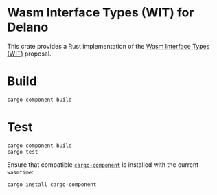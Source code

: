 # Wasm Interface Types (WIT) for Delano

This crate provides a Rust implementation of the [Wasm Interface Types (WIT)](https://component-model.bytecodealliance.org/design/wit.html) proposal.

# Build

```bash
cargo component build
```

# Test

```bash
cargo component build
cargo test
```

Ensure that compatible [`cargo-component`](https://github.com/bytecodealliance/cargo-component) is installed with the current `wasmtime`:

```bash
cargo install cargo-component
```

